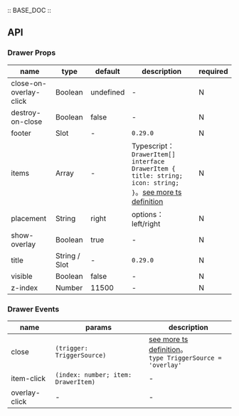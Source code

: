 :: BASE_DOC ::

## API

### Drawer Props

 name                   | type          | default   | description                                                                                                                                                                                 | required 
------------------------|---------------|-----------|---------------------------------------------------------------------------------------------------------------------------------------------------------------------------------------------|----------
 close-on-overlay-click | Boolean       | undefined | \-                                                                                                                                                                                          | N        
 destroy-on-close       | Boolean       | false     | \-                                                                                                                                                                                          | N        
 footer                 | Slot          | -         | `0.29.0`                                                                                                                                                                                    | N        
 items                  | Array         | -         | Typescript：`DrawerItem[] ` `interface DrawerItem { title: string; icon: string; }`。[see more ts definition](https://github.com/Tencent/tdesign-miniprogram/tree/develop/src/drawer/type.ts) | N        
 placement              | String        | right     | options：left/right                                                                                                                                                                          | N        
 show-overlay           | Boolean       | true      | \-                                                                                                                                                                                          | N        
 title                  | String / Slot | -         | `0.29.0`                                                                                                                                                                                    | N        
 visible                | Boolean       | false     | \-                                                                                                                                                                                          | N        
 z-index                | Number        | 11500     | \-                                                                                                                                                                                          | N        

### Drawer Events

 name          | params                              | description                                                                                                                                         
---------------|-------------------------------------|-----------------------------------------------------------------------------------------------------------------------------------------------------
 close         | `(trigger: TriggerSource)`          | [see more ts definition](https://github.com/Tencent/tdesign-miniprogram/tree/develop/src/drawer/type.ts)。<br/>`type TriggerSource = 'overlay'`<br/> 
 item-click    | `(index: number; item: DrawerItem)` | \-                                                                                                                                                  
 overlay-click | \-                                  | \-                                                                                                                                                  
